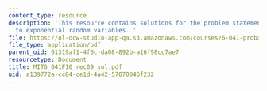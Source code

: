 ```yaml
---
content_type: resource
description: 'This resource contains solutions for the problem statements related
  to exponential random variables. '
file: https://ol-ocw-studio-app-qa.s3.amazonaws.com/courses/6-041-probabilistic-systems-analysis-and-applied-probability-fall-2010/a139772acc84ce1d4a4257070046f232_MIT6_041F10_rec09_sol.pdf
file_type: application/pdf
parent_uid: 61319af1-4f0c-da08-892b-a16f98cc7ae7
resourcetype: Document
title: MIT6_041F10_rec09_sol.pdf
uid: a139772a-cc84-ce1d-4a42-57070046f232
---
```


